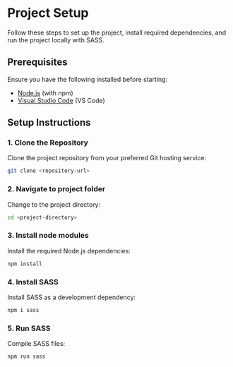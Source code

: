 # Project Setup

Follow these steps to set up the project, install required dependencies, and run the project locally with SASS.

## Prerequisites

Ensure you have the following installed before starting:

- [Node.js](https://nodejs.org/en/download/) (with npm)
- [Visual Studio Code](https://code.visualstudio.com/) (VS Code)

## Setup Instructions

### 1. Clone the Repository

Clone the project repository from your preferred Git hosting service:

```bash
git clone <repository-url>
```

### 2. Navigate to project folder

Change to the project directory:

```bash
cd <project-directory>
```

### 3. Install node modules

Install the required Node.js dependencies:

```bash
npm install
```

### 4. Install SASS

Install SASS as a development dependency:

```bash
npm i sass
```

### 5. Run SASS

Compile SASS files:

```bash
npm run sass
```
